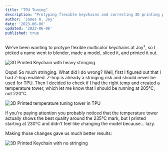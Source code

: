 ```yaml
---
title: "TPU Tuning"
description: "Protyping flexible keychains and correcting 3D printing problems."
author: 'James A. Joy'
date: '2023-06-06'
updated: '2023-06-06'
published: true
---
```


We've been wanting to protype flexible multicolor keychains at Joy³, so I picked a name went to blender, made a model, sliced it, and printed it out.

![3D Printed Keychain with heavy stringing](https://res.cloudinary.com/jarautomation/image/upload/f_auto,q_auto/v1686537193/jamesjoy.site/richard_keychain_stringing.jpg)

Oops! So much stringing. What did I do wrong? Well, first I figured out that I had Z-hop enabled. Z-hop is already a stringing risk and should never be used for TPU. Then I decided to check if I had the right temp and created a temperature tower, which let me know that I should be running at 205°C, not 220°C.

![3D Printed temperature tuning tower in TPU](https://res.cloudinary.com/jarautomation/image/upload/f_auto,q_auto,w_700/v1686537193/jamesjoy.site/tpu_temperature_tower.jpg)

If you're paying attention you probably noticed that the temperature tower actually shows the best quality around the 235°C mark, but I printed starting at 230°C and didn't feel like changing the model because... lazy.

Making those changes gave us much better results:

![3D Printed Keychain with no stringing](https://res.cloudinary.com/jarautomation/image/upload/f_auto,q_auto,w_700/v1686537193/jamesjoy.site/richard_keychain_clean.jpg)


